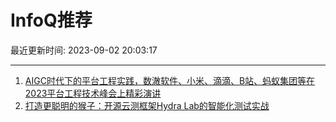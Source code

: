 # InfoQ推荐

最近更新时间: 2023-09-02 20:03:17

--- 
1. [AIGC时代下的平台工程实践，数澈软件、小米、滴滴、B站、蚂蚁集团等在2023平台工程技术峰会上精彩演讲](https://www.infoq.cn/article/Q79Uh3SJSmr8xiY6QGD5) 
2. [打造更聪明的猴子：开源云测框架Hydra Lab的智能化测试实战](https://www.infoq.cn/article/YaUjY3klLG6iT7cWvPAy) 
